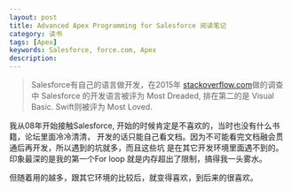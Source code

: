 ```yaml
---
layout: post
title: Advanced Apex Programming for Salesforce 阅读笔记
category: 读书
tags: [Apex] 
keywords: Salesforce, force.com, Apex
description: 
---
```


> Salesforce有自己的语言做开发，在2015年 [stackoverflow.com](http://stackoverflow.com/research/developer-survey-2015#tech-super)做的调查中
Salesforce 的开发语言被评为  Most Dreaded, 排在第二的是 Visual Basic.
Swift则被评为 Most Loved.

我从08年开始接触Salesforce, 开始的时候肯定是不喜欢的，当时也没有什么书籍，论坛里面冷冷清清，
开发的话只能自己看文档。因为不可能看完文档融会贯通后再开发，所以遇到的坑就多，而且这些坑
是在其它开发环境里面遇不到的。 印象最深的是我的第一个For loop 就是内存超出了限制，搞得我一头雾水。

但随着用的越多，跟其它环境的比较后，就变得喜欢，到后来的很喜欢。









